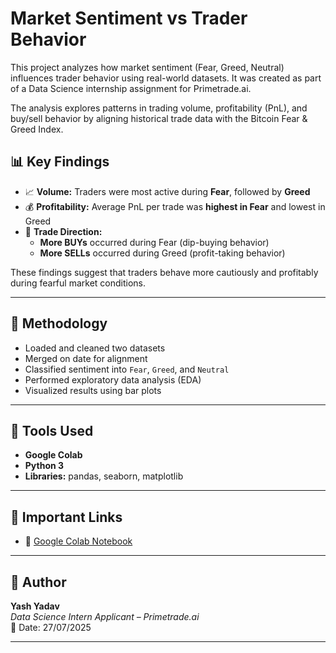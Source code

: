 # Market Sentiment vs Trader Behavior

This project analyzes how market sentiment (Fear, Greed, Neutral) influences trader behavior using real-world datasets. It was created as part of a Data Science internship assignment for Primetrade.ai.

The analysis explores patterns in trading volume, profitability (PnL), and buy/sell behavior by aligning historical trade data with the Bitcoin Fear & Greed Index.


## 📊 Key Findings

- 📈 **Volume:** Traders were most active during **Fear**, followed by **Greed**
- 💰 **Profitability:** Average PnL per trade was **highest in Fear** and lowest in Greed
- 🔄 **Trade Direction:**  
  - **More BUYs** occurred during Fear (dip-buying behavior)  
  - **More SELLs** occurred during Greed (profit-taking behavior)

These findings suggest that traders behave more cautiously and profitably during fearful market conditions.

---

## 🧠 Methodology

- Loaded and cleaned two datasets
- Merged on date for alignment
- Classified sentiment into `Fear`, `Greed`, and `Neutral`
- Performed exploratory data analysis (EDA)
- Visualized results using bar plots

---

## 🔧 Tools Used

- **Google Colab**
- **Python 3**
- **Libraries:** pandas, seaborn, matplotlib

---

## 🔗 Important Links

- 📓 [Google Colab Notebook](INSERT_YOUR_COLAB_LINK_HERE)

---

## 👤 Author

**Yash Yadav**  
_Data Science Intern Applicant – Primetrade.ai_  
📅 Date: 27/07/2025

---


